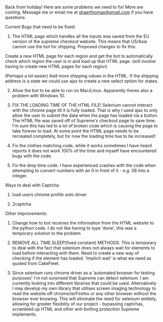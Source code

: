 Back from holiday! Here are some problems we need to fix! More are coming. Message me or email me at shaerthomas@gmail.com if you have questions.


Current Bugs that need to be fixed:

1. The HTML page which handles all the inputs was saved from the EU version of the supreme checkout website. This means that US/Asia
cannot use the bot for shipping. Proposed changes to fix this:

Create a new HTML page for each region and get the bot to automatically check which region the user is in and load up that HTML page. (will involve having to create new HTML pages for each region)

(Perhaps a lot easier) Add more shipping values in the HTML. If the shipping address is a state we could use ajax to create a new select option for states.


2. Allow the bot to be able to run on Mac/Linux. Apparently theres also a problem with Windows 10.

3. FIX THE LOADING TIME OF THE HTML FILE! Selenium cannot interact with the chrome page till it is fully loaded. That is why I used ajax to only allow the user
to submit the data when the page has loaded via a button. The HTML file was saved off of
Supreme's checkout page to save time. I'm sure this has led to a lot of broken code which is causing the page to take forever to load. At some point
the HTML page needs to be recreated completely, but for now the loading time has to be increased!

4. Fix the clothes matching code, while it works sometimes I have heard reports it does not work 100% of the time and myself have encountered bugs with the code.

5. Fix the drop time code. I have experienced crashes with the code when attempting to convert numbers with an 0 in front of it - e.g. 08 into a integer.

Ways to deal with Captcha:

1. load users chrome profile onto driver

2. 2captcha

Other improvements:

1. Change how to bot receives the information from the HTML website to the python code. I do not like having to type 'done', this was a temporary solution
to the problem

2. REMOVE ALL TIME.SLEEP(fixed constant) METHODS. This is temporary to deal with the fact that selenium does not always wait for elements to load before interacting with them. 
Need to create a new way of checking if the element has loaded. 'Implicit wait' is what we need as quoted from CakeFleet.

3. Since selenium runs chrome driver as a 'automated browser for testing purposes' I'm not surprised that Supreme can detect selenium. I am currently looking into different libraries that could be used. Alternatively I may develop my own library that utilises screen imaging technology to read the website off chrome/ie/Firefox or any other browser without the browser ever knowing. This will eliminate the need for selenium entitely, allowing for greater flexiblity of our project - bypassing captchas, scrambled up HTML and other anti-botting protection Supreme implements.
